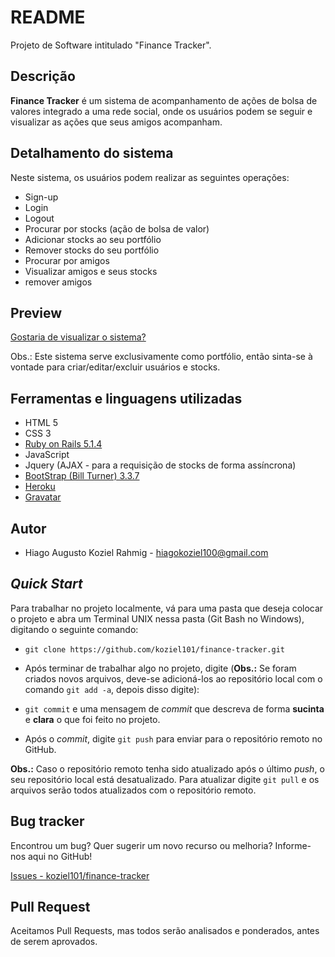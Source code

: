 # README

Projeto de Software intitulado "Finance Tracker".  

Descrição
---------
**Finance Tracker** é um sistema de acompanhamento de ações de bolsa de valores integrado a uma rede social, onde os usuários podem se seguir e visualizar as ações que seus amigos acompanham.

## Detalhamento do sistema

Neste sistema, os usuários podem realizar as seguintes operações:
* Sign-up
* Login
* Logout
* Procurar por stocks (ação de bolsa de valor)
* Adicionar stocks ao seu portfólio
* Remover stocks do seu portfólio
* Procurar por amigos
* Visualizar amigos e seus stocks
* remover amigos

## Preview

[Gostaria de visualizar o sistema?](https://finance-tracker-koziel101.herokuapp.com/)

Obs.: Este sistema serve exclusivamente como portfólio, então sinta-se à vontade para criar/editar/excluir usuários e stocks.

## Ferramentas e linguagens utilizadas

* HTML 5
* CSS 3
* [Ruby on Rails 5.1.4](http://rubyonrails.org/)
* JavaScript
* Jquery (AJAX - para a requisição de stocks de forma assíncrona)
* [BootStrap (Bill Turner) 3.3.7](https://getbootstrap.com/docs/3.3/)
* [Heroku](https://www.heroku.com/)
* [Gravatar](https://www.gravatar.com)

Autor
-------
 * Hiago Augusto Koziel Rahmig - <hiagokoziel100@gmail.com>
 
*Quick Start*
-------------
Para trabalhar no projeto localmente, vá para uma pasta que deseja colocar o projeto e abra um Terminal UNIX nessa pasta (Git Bash no Windows), digitando o seguinte comando:

* `git clone https://github.com/koziel101/finance-tracker.git`

* Após terminar de trabalhar algo no projeto, digite (**Obs.:** Se foram criados novos arquivos, deve-se adicioná-los ao repositório local com o comando `git add -a`, depois disso digite):

* `git commit` e uma mensagem de *commit* que descreva de forma **sucinta** e **clara** o que foi feito no projeto.

* Após o *commit*, digite `git push` para enviar para o repositório remoto no GitHub.

**Obs.:** Caso o repositório remoto tenha sido atualizado após o último *push*, o seu repositório local está desatualizado. Para atualizar digite `git pull` e os arquivos serão todos atualizados com o repositório remoto.


Bug tracker
-----------
Encontrou um bug? Quer sugerir um novo recurso ou melhoria? Informe-nos aqui no GitHub!

[Issues - koziel101/finance-tracker](https://github.com/koziel101/finance-tracker/issues)

Pull Request
------------
Aceitamos Pull Requests, mas todos serão analisados e ponderados, antes de serem aprovados.
